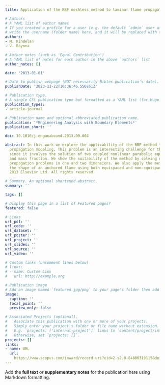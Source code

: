 ```yaml
---
title: Application of the RBF meshless method to laminar flame propagation

# Authors
# A YAML list of author names
# If you created a profile for a user (e.g. the default `admin` user at `content/authors/admin/`), 
# write the username (folder name) here, and it will be replaced with their full name and linked to their profile.
authors:
- M. Kindelan
- V. Bayona

# Author notes (such as 'Equal Contribution')
# A YAML list of notes for each author in the above `authors` list
author_notes: []

date: '2013-01-01'

# Date to publish webpage (NOT necessarily Bibtex publication's date).
publishDate: '2023-11-22T10:36:46.556861Z'

# Publication type.
# A single CSL publication type but formatted as a YAML list (for Hugo requirements).
publication_types:
- article-journal

# Publication name and optional abbreviated publication name.
publication: '*Engineering Analysis with Boundary Elements*'
publication_short: ''

doi: 10.1016/j.enganabound.2013.09.004

abstract: In this work we explore the applicability of the RBF method to laminar flame
  propagation modeling. This problem is an interesting challenge for the RBF method
  since it involves the solution of two coupled nonlinear parabolic equations in temperature
  and mass fraction. We show the suitability of the method by solving unsteady flame
  propagation problems in one and two dimensions. We also apply the method to compute
  the shape of an anchored flame using both equispaced and non-equispaced nodes. ©
  2013 Elsevier Ltd. All rights reserved.

# Summary. An optional shortened abstract.
summary: ''

tags: []

# Display this page in a list of Featured pages?
featured: false

# Links
url_pdf: ''
url_code: ''
url_dataset: ''
url_poster: ''
url_project: ''
url_slides: ''
url_source: ''
url_video: ''

# Custom links (uncomment lines below)
# links:
# - name: Custom Link
#   url: http://example.org

# Publication image
# Add an image named `featured.jpg/png` to your page's folder then add a caption below.
image:
  caption: ''
  focal_point: ''
  preview_only: false

# Associated Projects (optional).
#   Associate this publication with one or more of your projects.
#   Simply enter your project's folder or file name without extension.
#   E.g. `projects: ['internal-project']` links to `content/project/internal-project/index.md`.
#   Otherwise, set `projects: []`.
projects: []
links:
- name: URL
  url: 
    https://www.scopus.com/inward/record.uri?eid=2-s2.0-84886310115&doi=10.1016%2fj.enganabound.2013.09.004&partnerID=40&md5=4737e56110cc8de14f772cfba5a97a4b
---
```


Add the **full text** or **supplementary notes** for the publication here using Markdown formatting.
